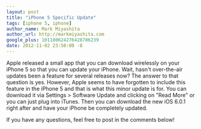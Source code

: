 ```yaml
---
layout: post
title: "iPhone 5 Specific Update"
tags: [iphone 5, iphone]
author_name: Mark Miyashita
author_url: http://markmiyashita.com
google_plus: 101180624276428786239
date: 2012-11-02 23:50:00 -8
---
```


Apple released a small app that you can download wirelessly on your iPhone 5 so that you can update your iPhone. Wait, hasn't over-the-air updates been a feature for several releases now? The answer to that question is yes. However, Apple seems to have forgotten to include this feature in the iPhone 5 and that is what this minor update is for. You can download it via Settings > Software Update and clicking on "Read More" or you can just plug into iTunes. Then you can download the new iOS 6.0.1 right after and have your iPhone be completely updated.

If you have any questions, feel free to post in the comments below!

